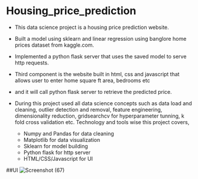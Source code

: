 # Housing_price_prediction
* This data science project is a housing price prediction website.
* Built a model using sklearn and linear regression using banglore home prices dataset from kaggle.com. 
* Implemented a python flask server that uses the saved model to serve http requests. 
* Third component is the website built in html, css and javascript that allows user to enter home square ft area, bedrooms etc 
* and it will call python flask server to retrieve the predicted price. 
* During this project used all data science concepts such as data load and cleaning, outlier detection and removal, feature engineering, dimensionality reduction, gridsearchcv for hyperparameter tunning, k fold cross validation etc. 
  Technology and tools wise this project covers,

    - Numpy and Pandas for data cleaning
    - Matplotlib for data visualization
    - Sklearn for model building
    - Python flask for http server
    - HTML/CSS/Javascript for UI
 
##UI
![Screenshot (67)](https://github.com/Vineeth-J/Housing_price_prediction/assets/75825994/b5e9a831-d190-4051-962e-e4825be99253)
